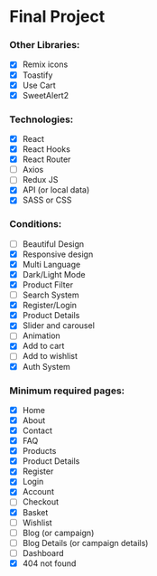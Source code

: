 # Final Project

### Other Libraries:
- [x] Remix icons
- [x] Toastify
- [x] Use Cart
- [x] SweetAlert2

### Technologies:
- [x] React
- [x] React Hooks
- [x] React Router
- [ ] Axios
- [ ] Redux JS
- [x] API (or local data)
- [x] SASS or CSS

### Conditions:
- [ ] Beautiful Design
- [x] Responsive design
- [x] Multi Language
- [x] Dark/Light Mode
- [x] Product Filter
- [ ] Search System
- [x] Register/Login
- [x] Product Details
- [x] Slider and carousel
- [ ] Animation
- [x] Add to cart
- [ ] Add to wishlist
- [x] Auth System

### Minimum required pages:
- [x] Home
- [x] About
- [x] Contact
- [x] FAQ
- [x] Products
- [x] Product Details
- [x] Register
- [x] Login
- [x] Account
- [ ] Checkout
- [x] Basket
- [ ] Wishlist
- [ ] Blog (or campaign)
- [ ] Blog Details (or campaign details)
- [ ] Dashboard
- [x] 404 not found